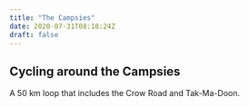 ```yaml
---
title: "The Campsies"
date: 2020-07-31T08:18:24Z
draft: false
---
```


## Cycling around the Campsies

A 50 km loop that includes the Crow Road and Tak-Ma-Doon.
